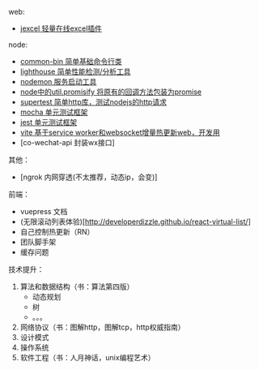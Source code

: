 web: 
- [jexcel 轻量在线excel插件](https://github.com/paulhodel/jexcel)

node:
- [common-bin 简单基础命令行类]()
- [lighthouse 简单性能检测/分析工具]()
- [nodemon 服务启动工具]()
- [node中的util.promisify 将原有的回调方法包装为promise]()
- [supertest 简单http库，测试nodejs的http请求](https://github.com/visionmedia/supertest)
- [mocha 单元测试框架]()
- [jest 单元测试框架]()
- [vite 基于service worker和websocket增量热更新web，开发用](http://shymean.com/article/%E5%B0%9D%E9%B2%9CVue3%E2%80%94%E2%80%94vite%E6%BA%90%E7%A0%81%E5%88%86%E6%9E%90)
- [co-wechat-api 封装wx接口]

其他：
- [ngrok 内网穿透(不太推荐，动态ip，会变)]
  
前端：
- vuepress 文档
- (无限滚动列表体验)[http://developerdizzle.github.io/react-virtual-list/]
- 自己控制热更新（RN）
- 团队脚手架
- 缓存问题

技术提升：
1. 算法和数据结构（书：算法第四版）
   - 动态规划
   - 树
   - 。。。
2. 网络协议（书：图解http，图解tcp，http权威指南）
3. 设计模式
4. 操作系统
5. 软件工程（书：人月神话，unix编程艺术）
